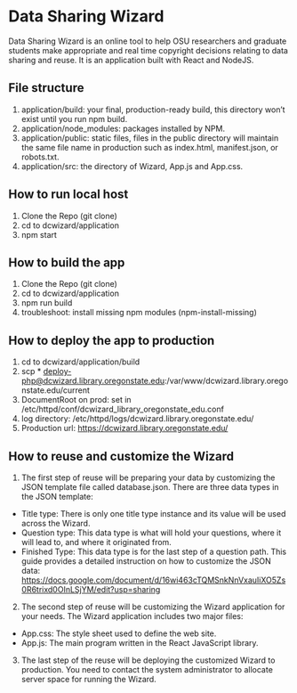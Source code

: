 # Data Sharing Wizard
Data Sharing Wizard is an online tool to help OSU researchers and graduate students make appropriate and real time copyright decisions relating to data sharing and reuse. It is an application built with React and NodeJS.

## File structure
1. application/build: your final, production-ready build, this directory won’t exist until you run npm build.
2. application/node_modules: packages installed by NPM.
3. application/public: static files, files in the public directory will maintain the same file name in production such as index.html, manifest.json, or robots.txt.
4. application/src: the directory of Wizard, App.js and App.css.

## How to run local host
1. Clone the Repo (git clone)
2. cd to dcwizard/application
3. npm start

## How to build the app
1. Clone the Repo (git clone)
2. cd to dcwizard/application
3. npm run build
4. troubleshoot: install missing npm modules (npm-install-missing)

## How to deploy the app to production
1. cd to dcwizard/application/build
2. scp * deploy-php@dcwizard.library.oregonstate.edu:/var/www/dcwizard.library.oregonstate.edu/current
3. DocumentRoot on prod: set in /etc/httpd/conf/dcwizard_library_oregonstate_edu.conf
4. log directory: /etc/httpd/logs/dcwizard.library.oregonstate.edu/
5. Production url: https://dcwizard.library.oregonstate.edu/

## How to reuse and customize the Wizard
1. The first step of reuse will be preparing your data by customizing the JSON template file called database.json. There are three data types in the JSON template:
* Title type: There is only one title type instance and its value will be used across the Wizard.
* Question type: This data type is what will hold your questions, where it will lead to, and where it originated from.
* Finished Type: This data type is for the last step of a question path.
This guide provides a detailed instruction on how to customize the JSON data: https://docs.google.com/document/d/16wi463cTQMSnkNnVxauIiXO5Zs0R6trixd0OInLSjYM/edit?usp=sharing
2. The second step of reuse will be customizing the Wizard application for your needs. The Wizard application includes two major files: 
* App.css: The style sheet used to define the web site.
* App.js: The main program written in the React JavaScript library.
3. The last step of the reuse will be deploying the customized Wizard to production. You need to contact the system administrator to allocate server space for running the Wizard.

